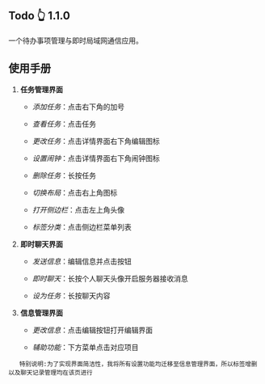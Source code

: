 ## Todo 👆 1.1.0

一个待办事项管理与即时局域网通信应用。

## 使用手册

1. **任务管理界面**

   * *添加任务*：点击右下角的加号

   * *查看任务*：点击任务

   * *更改任务*：点击详情界面右下角编辑图标

   * *设置闹钟*：点击详情界面右下角闹钟图标

   * *删除任务*：长按任务

   * *切换布局*：点击右上角图标

   * *打开侧边栏*：点击左上角头像

   * *标签分类*：点击侧边栏菜单列表
   
2. **即时聊天界面**

   * *发送信息*：编辑信息并点击按钮
   
   * *即时聊天*：长按个人聊天头像开启服务器接收消息
   
   * *设为任务*：长按聊天内容
   
3. **信息管理界面**

   * *更改信息*：点击编辑按钮打开编辑界面
   
   * *辅助功能*：下方菜单点击对应项目
   

```
   特别说明:为了实现界面简洁性，我将所有设置功能均迁移至信息管理界面，所以标签增删以及聊天记录管理均在该页进行
```
